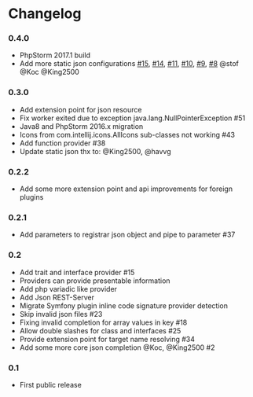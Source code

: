 Changelog
=========

### 0.4.0
* PhpStorm 2017.1 build
* Add more static json configurations [#15](https://github.com/Haehnchen/idea-php-toolbox/issues/15), [#14](https://github.com/Haehnchen/idea-php-toolbox/issues/14), [#11](https://github.com/Haehnchen/idea-php-toolbox/issues/11), [#10](https://github.com/Haehnchen/idea-php-toolbox/issues/10), [#9](https://github.com/Haehnchen/idea-php-toolbox/issues/9), [#8](https://github.com/Haehnchen/idea-php-toolbox/issues/8) @stof @Koc @King2500

### 0.3.0
* Add extension point for json resource
* Fix worker exited due to exception java.lang.NullPointerException #51
* Java8 and PhpStorm 2016.x migration
* Icons from com.intellij.icons.AllIcons sub-classes not working #43
* Add function provider #38
* Update static json thx to: @King2500, @havvg

### 0.2.2
* Add some more extension point and api improvements for foreign plugins

### 0.2.1
* Add parameters to registrar json object and pipe to parameter #37
    
### 0.2
* Add trait and interface provider #15
* Providers can provide presentable information
* Add php variadic like provider
* Add Json REST-Server
* Migrate Symfony plugin inline code signature provider detection
* Skip invalid json files #23
* Fixing invalid completion for array values in key #18
* Allow double slashes for class and interfaces #25
* Provide extension point for target name resolving #34
* Add some more core json completion @Koc, @King2500 #2
      
### 0.1
* First public release